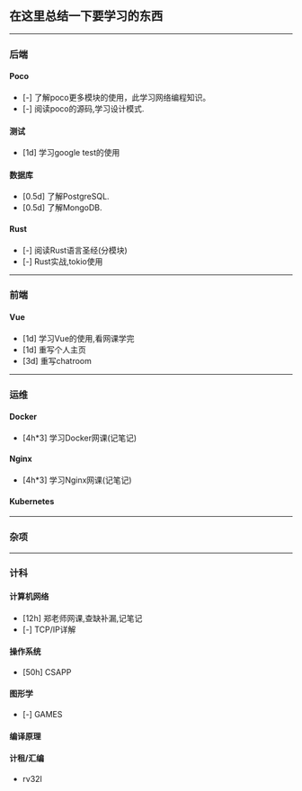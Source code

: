 
## 在这里总结一下要学习的东西
<hr>

### 后端

#### Poco
- [-] 了解poco更多模块的使用，此学习网络编程知识。
- [-] 阅读poco的源码,学习设计模式.
#### 测试
- [1d] 学习google test的使用
#### 数据库
- [0.5d] 了解PostgreSQL.
- [0.5d] 了解MongoDB.
#### Rust
- [-] 阅读Rust语言圣经(分模块)
- [-] Rust实战,tokio使用
<hr>

### 前端
#### Vue
- [1d] 学习Vue的使用,看网课学完
- [1d] 重写个人主页
- [3d] 重写chatroom
<hr>

### 运维
#### Docker
- [4h*3] 学习Docker网课(记笔记)
#### Nginx
- [4h*3] 学习Nginx网课(记笔记)
#### Kubernetes

<hr>

### 杂项
<hr>

### 计科
#### 计算机网络
- [12h] 郑老师网课,查缺补漏,记笔记
- [-] TCP/IP详解
#### 操作系统
- [50h] CSAPP
#### 图形学
- [-] GAMES
#### 编译原理

#### 计租/汇编

- rv32I
